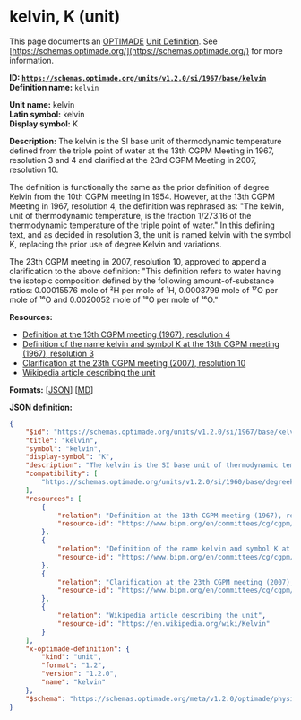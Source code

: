 # kelvin, K (unit)
This page documents an [OPTIMADE](https://www.optimade.org/) [Unit Definition](https://schemas.optimade.org/#definitions). See [https://schemas.optimade.org/](https://schemas.optimade.org/) for more information.

**ID: [`https://schemas.optimade.org/units/v1.2.0/si/1967/base/kelvin`](https://schemas.optimade.org/units/v1.2.0/si/1967/base/kelvin)**  
**Definition name:** `kelvin`

**Unit name:** kelvin  
**Latin symbol:** kelvin  
**Display symbol:** K  
  
**Description:** The kelvin is the SI base unit of thermodynamic temperature defined from the triple point of water at the 13th CGPM Meeting in 1967, resolution 3 and 4 and clarified at the 23rd CGPM Meeting in 2007, resolution 10.

The definition is functionally the same as the prior definition of degree Kelvin from the 10th CGPM meeting in 1954.
However, at the 13th CGPM Meeting in 1967, resolution 4, the definition was rephrased as: "The kelvin, unit of thermodynamic temperature, is the fraction 1/273.16 of the thermodynamic temperature of the triple point of water."
In this defining text, and as decided in resolution 3, the unit is named kelvin with the symbol K, replacing the prior use of degree Kelvin and variations.

The 23th CGPM meeting in 2007, resolution 10, approved to append a clarification to the above definition: "This definition refers to water having the isotopic composition defined by the following amount-of-substance ratios: 0.00015576 mole of ²H per mole of ¹H, 0.0003799 mole of ¹⁷O per mole of ¹⁶O and 0.0020052 mole of ¹⁸O per mole of ¹⁶O."

**Resources:**

- [Definition at the 13th CGPM meeting (1967), resolution 4](https://www.bipm.org/en/committees/cg/cgpm/13-1967/resolution-4)
- [Definition of the name kelvin and symbol K at the 13th CGPM meeting (1967), resolution 3](https://www.bipm.org/en/committees/cg/cgpm/13-1967/resolution-3)
- [Clarification at the 23th CGPM meeting (2007), resolution 10](https://www.bipm.org/en/committees/cg/cgpm/23-2007/resolution-10)
- [Wikipedia article describing the unit](https://en.wikipedia.org/wiki/Kelvin)


**Formats:** [[JSON](kelvin.json)] [[MD](kelvin.md)]

**JSON definition:**

``` json
{
    "$id": "https://schemas.optimade.org/units/v1.2.0/si/1967/base/kelvin",
    "title": "kelvin",
    "symbol": "kelvin",
    "display-symbol": "K",
    "description": "The kelvin is the SI base unit of thermodynamic temperature defined from the triple point of water at the 13th CGPM Meeting in 1967, resolution 3 and 4 and clarified at the 23rd CGPM Meeting in 2007, resolution 10.\n\nThe definition is functionally the same as the prior definition of degree Kelvin from the 10th CGPM meeting in 1954.\nHowever, at the 13th CGPM Meeting in 1967, resolution 4, the definition was rephrased as: \"The kelvin, unit of thermodynamic temperature, is the fraction 1/273.16 of the thermodynamic temperature of the triple point of water.\"\nIn this defining text, and as decided in resolution 3, the unit is named kelvin with the symbol K, replacing the prior use of degree Kelvin and variations.\n\nThe 23th CGPM meeting in 2007, resolution 10, approved to append a clarification to the above definition: \"This definition refers to water having the isotopic composition defined by the following amount-of-substance ratios: 0.00015576 mole of \u00b2H per mole of \u00b9H, 0.0003799 mole of \u00b9\u2077O per mole of \u00b9\u2076O and 0.0020052 mole of \u00b9\u2078O per mole of \u00b9\u2076O.\"",
    "compatibility": [
        "https://schemas.optimade.org/units/v1.2.0/si/1960/base/degreekelvin"
    ],
    "resources": [
        {
            "relation": "Definition at the 13th CGPM meeting (1967), resolution 4",
            "resource-id": "https://www.bipm.org/en/committees/cg/cgpm/13-1967/resolution-4"
        },
        {
            "relation": "Definition of the name kelvin and symbol K at the 13th CGPM meeting (1967), resolution 3",
            "resource-id": "https://www.bipm.org/en/committees/cg/cgpm/13-1967/resolution-3"
        },
        {
            "relation": "Clarification at the 23th CGPM meeting (2007), resolution 10",
            "resource-id": "https://www.bipm.org/en/committees/cg/cgpm/23-2007/resolution-10"
        },
        {
            "relation": "Wikipedia article describing the unit",
            "resource-id": "https://en.wikipedia.org/wiki/Kelvin"
        }
    ],
    "x-optimade-definition": {
        "kind": "unit",
        "format": "1.2",
        "version": "1.2.0",
        "name": "kelvin"
    },
    "$schema": "https://schemas.optimade.org/meta/v1.2.0/optimade/physical_unit_definition.md"
}
```